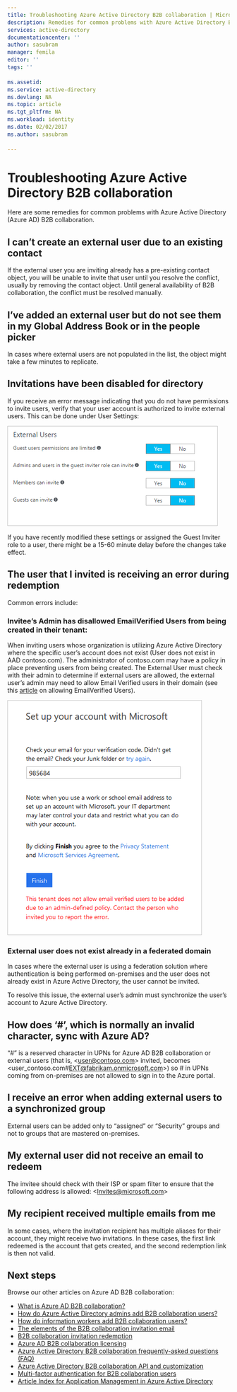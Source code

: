 ```yaml
---
title: Troubleshooting Azure Active Directory B2B collaboration | Microsoft Docs
description: Remedies for common problems with Azure Active Directory B2B collaboration
services: active-directory
documentationcenter: ''
author: sasubram
manager: femila
editor: ''
tags: ''

ms.assetid:
ms.service: active-directory
ms.devlang: NA
ms.topic: article
ms.tgt_pltfrm: NA
ms.workload: identity
ms.date: 02/02/2017
ms.author: sasubram

---
```


# Troubleshooting Azure Active Directory B2B collaboration

Here are some remedies for common problems with Azure Active Directory (Azure AD) B2B collaboration.

## I can’t create an external user due to an existing contact

If the external user you are inviting already has a pre-existing contact object, you will be unable to invite that user until you resolve the conflict, usually by removing the contact object. Until general availability of B2B collaboration, the conflict must be resolved manually.

## I’ve added an external user but do not see them in my Global Address Book or in the people picker

In cases where external users are not populated in the list, the object might take a few minutes to replicate.

## Invitations have been disabled for directory

If you receive an error message indicating that you do not have permissions to invite users, verify that your user account is authorized to invite external users. This can be done under User Settings:

![](media/active-directory-b2b-troubleshooting/external-user-settings.png)

If you have recently modified these settings or assigned the Guest Inviter role to a user, there might be a 15-60 minute delay before the changes take effect.

## The user that I invited is receiving an error during redemption

Common errors include:

### Invitee’s Admin has disallowed EmailVerified Users from being created in their tenant:

When inviting users whose organization is utilizing Azure Active Directory where the specific user’s account does not exist (User does not exist in AAD contoso.com). The administrator of contoso.com may have a policy in place preventing users from being created. The External User must check with their admin to determine if external users are allowed, the external user’s admin may need to allow Email Verified users in their domain (see this [article](https://docs.microsoft.com/en-us/powershell/msonline/v1/set-msolcompanysettings#parameters) on allowing EmailVerified Users).

![](media/active-directory-b2b-troubleshooting/allow-email-verified-users.png)

### External user does not exist already in a federated domain

In cases where the external user is using a federation solution where authentication is being performed on-premises and the user does not already exist in Azure Active Directory, the user cannot be invited.

To resolve this issue, the external user’s admin must synchronize the user’s account to Azure Active Directory.

## How does ‘\#’, which is normally an invalid character, sync with Azure AD?

“\#” is a reserved character in UPNs for Azure AD B2B collaboration or external users (that is, &lt;user@contoso.com&gt; invited, becomes &lt;user_contoso.com#EXT@fabrikam.onmicrosoft.com&gt;) so \# in UPNs coming from on-premises are not allowed to sign in to the Azure portal.

## I receive an error when adding external users to a synchronized group

External users can be added only to “assigned” or “Security” groups and not to groups that are mastered on-premises.

## My external user did not receive an email to redeem

The invitee should check with their ISP or spam filter to ensure that the following address is allowed: &lt;Invites@microsoft.com&gt;

## My recipient received multiple emails from me

In some cases, where the invitation recipient has multiple aliases for their account, they might receive two invitations. In these cases, the first link redeemed is the account that gets created, and the second redemption link is then not valid.

## Next steps

Browse our other articles on Azure AD B2B collaboration:

* [What is Azure AD B2B collaboration?](active-directory-b2b-what-is-azure-ad-b2b.md)
* [How do Azure Active Directory admins add B2B collaboration users?](active-directory-b2b-admin-add-users.md)
* [How do information workers add B2B collaboration users?](active-directory-b2b-how-it-works.md)
* [The elements of the B2B collaboration invitation email](active-directory-b2b-invitation-email.md)
* [B2B collaboration invitation redemption](active-directory-b2b-redemption-experience.md)
* [Azure AD B2B collaboration licensing](active-directory-b2b-licensing.md)
* [Azure Active Directory B2B collaboration frequently-asked questions (FAQ)](active-directory-b2b-faq.md)
* [Azure Active Directory B2B collaboration API and customization](active-directory-b2b-api.md)
* [Multi-factor authentication for B2B collaboration users](active-directory-b2b-mfa-instructions.md)
* [Article Index for Application Management in Azure Active Directory](active-directory-apps-index.md)
